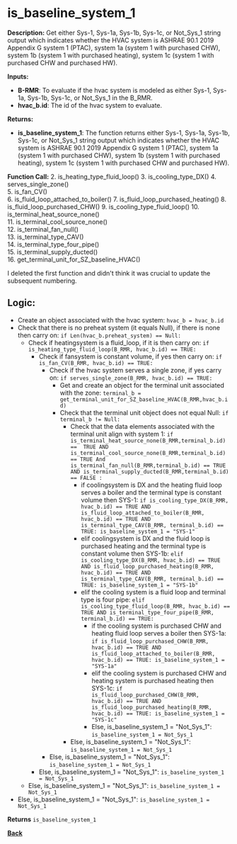 # is_baseline_system_1  

**Description:** Get either Sys-1, Sys-1a, Sys-1b, Sys-1c, or Not_Sys_1 string output which indicates whether the HVAC system is ASHRAE 90.1 2019 Appendix G system 1 (PTAC), system 1a (system 1 with purchased CHW), system 1b (system 1 with purchased heating), system 1c (system 1 with purchased CHW and purchased HW).  

**Inputs:**  
- **B-RMR**: To evaluate if the hvac system is modeled as either Sys-1, Sys-1a, Sys-1b, Sys-1c, or Not_Sys_1 in the B_RMR.   
- **hvac_b.id**: The id of the hvac system to evaluate.  

**Returns:**  
- **is_baseline_system_1**: The function returns either Sys-1, Sys-1a, Sys-1b, Sys-1c, or Not_Sys_1 string output which indicates whether the HVAC system is ASHRAE 90.1 2019 Appendix G system 1 (PTAC), system 1a (system 1 with purchased CHW), system 1b (system 1 with purchased heating), system 1c (system 1 with purchased CHW and purchased HW).  
 
**Function Call:** 
2. is_heating_type_fluid_loop()
3. is_cooling_type_DX()
4. serves_single_zone()  
5. is_fan_CV()  
6. is_fluid_loop_attached_to_boiler()
7. is_fluid_loop_purchased_heating()
8. is_fluid_loop_purchased_CHW()
9. is_cooling_type_fluid_loop()
10. is_terminal_heat_source_none()  
11. is_terminal_cool_source_none()  
12. is_terminal_fan_null()  
13. is_terminal_type_CAV()  
14. is_terminal_type_four_pipe()  
15. is_terminal_supply_ducted()  
16. get_terminal_unit_for_SZ_baseline_HVAC()  

I deleted the first function and didn't think it was crucial to update the subsequent numbering. 
 

## Logic:    
- Create an object associated with the hvac system: `hvac_b = hvac_b.id`  
- Check that there is no preheat system (it equals Null), if there is none then carry on: `if Len(hvac_b.preheat_system) == Null:`  
    - Check if heatingsystem is a fluid_loop, if it is then carry on: `if is_heating_type_fluid_loop(B_RMR, hvac_b.id) == TRUE:`     
        - Check if fansystem is constant volume, if yes then carry on: `if is_fan_CV(B_RMR, hvac_b.id) == TRUE:`  
            - Check if the hvac system serves a single zone, if yes carry on: `if serves_single_zone(B_RMR, hvac_b.id) == TRUE:`   
                - Get and create an object for the terminal unit associated with the zone: `terminal_b = get_terminal_unit_for_SZ_baseline_HVAC(B_RMR,hvac_b.id)`  
                - Check that the terminal unit object does not equal Null: `if terminal_b != Null:`  
                    - Check that the data elements associated with the terminal unit align with system 1: `if is_terminal_heat_source_none(B_RMR,terminal_b.id) ==  TRUE AND is_terminal_cool_source_none(B_RMR,terminal_b.id) == TRUE And is_terminal_fan_null(B_RMR,terminal_b.id) == TRUE AND is_terminal_supply_ducted(B_RMR,terminal_b.id) == FALSE :`      
                        - if coolingsystem is DX and the heating fluid loop serves a boiler and the terminal type is constant volume then SYS-1: `if is_cooling_type_DX(B_RMR, hvac_b.id) == TRUE AND is_fluid_loop_attached_to_boiler(B_RMR, hvac_b.id) == TRUE AND is_terminal_type_CAV(B_RMR, terminal_b.id) ==  TRUE: is_baseline_system_1 = "SYS-1"`
                        - elif coolingsystem is DX and the fluid loop is purchased heating and the terminal type is constant volume then SYS-1b: `elif is_cooling_type_DX(B_RMR, hvac_b.id) == TRUE AND is_fluid_loop_purchased_heating(B_RMR, hvac_b.id) == TRUE AND is_terminal_type_CAV(B_RMR, terminal_b.id) ==  TRUE: is_baseline_system_1 = "SYS-1b"`
                        - elif the cooling system is a fluid loop and terminal type is four pipe: `elif is_cooling_type_fluid_loop(B_RMR, hvac_b.id) == TRUE AND is_terminal_type_four_pipe(B_RMR, terminal_b.id) == TRUE:` 
                            - if the cooling system is purchased CHW and heating fluid loop serves a boiler then SYS-1a: `if is_fluid_loop_purchased_CHW(B_RMR, hvac_b.id) == TRUE AND is_fluid_loop_attached_to_boiler(B_RMR, hvac_b.id) == TRUE: is_baseline_system_1 = "SYS-1a"`
                            - elif the cooling system is purchased CHW and heating system is purchased heating then SYS-1c: `if is_fluid_loop_purchased_CHW(B_RMR, hvac_b.id) == TRUE AND is_fluid_loop_purchased_heating(B_RMR, hvac_b.id) == TRUE: is_baseline_system_1 = "SYS-1c"`
                            - Else, is_baseline_system_1 = "Not_Sys_1": `is_baseline_system_1 = Not_Sys_1`  
                    - Else, is_baseline_system_1 = "Not_Sys_1": `is_baseline_system_1 = Not_Sys_1`
            - Else, is_baseline_system_1 = "Not_Sys_1": `is_baseline_system_1 = Not_Sys_1`
        - Else, is_baseline_system_1 = "Not_Sys_1": `is_baseline_system_1 = Not_Sys_1`
    - Else, is_baseline_system_1 = "Not_Sys_1": `is_baseline_system_1 = Not_Sys_1`
- Else, is_baseline_system_1 = "Not_Sys_1": `is_baseline_system_1 = Not_Sys_1`


**Returns** `is_baseline_system_1`  



**[Back](../_toc.md)**